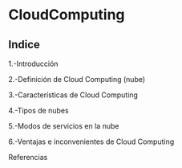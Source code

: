 # CloudComputing

## Indice

1.-Introducción

2.-Definición de Cloud Computing (nube)

3.-Características de Cloud Computing

4.-Tipos de nubes

5.-Modos de servicios en la nube

6.-Ventajas e inconvenientes de Cloud Computing

Referencias